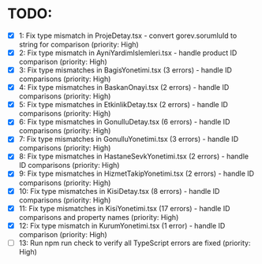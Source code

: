 # TODO:

- [x] 1: Fix type mismatch in ProjeDetay.tsx - convert gorev.sorumluId to string for comparison (priority: High)
- [x] 2: Fix type mismatch in AyniYardimIslemleri.tsx - handle product ID comparison (priority: High)
- [x] 3: Fix type mismatches in BagisYonetimi.tsx (3 errors) - handle ID comparisons (priority: High)
- [x] 4: Fix type mismatches in BaskanOnayi.tsx (2 errors) - handle ID comparisons (priority: High)
- [x] 5: Fix type mismatches in EtkinlikDetay.tsx (2 errors) - handle ID comparisons (priority: High)
- [x] 6: Fix type mismatches in GonulluDetay.tsx (6 errors) - handle ID comparisons (priority: High)
- [x] 7: Fix type mismatches in GonulluYonetimi.tsx (3 errors) - handle ID comparisons (priority: High)
- [x] 8: Fix type mismatches in HastaneSevkYonetimi.tsx (2 errors) - handle ID comparisons (priority: High)
- [x] 9: Fix type mismatches in HizmetTakipYonetimi.tsx (2 errors) - handle ID comparisons (priority: High)
- [x] 10: Fix type mismatches in KisiDetay.tsx (8 errors) - handle ID comparisons (priority: High)
- [x] 11: Fix type mismatches in KisiYonetimi.tsx (17 errors) - handle ID comparisons and property names (priority: High)
- [x] 12: Fix type mismatch in KurumYonetimi.tsx (1 error) - handle ID comparison (priority: High)
- [ ] 13: Run npm run check to verify all TypeScript errors are fixed (priority: High)
